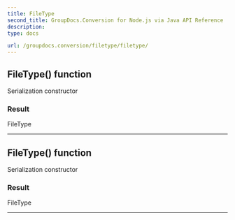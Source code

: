 ```yaml
---
title: FileType
second_title: GroupDocs.Conversion for Node.js via Java API Reference
description: 
type: docs

url: /groupdocs.conversion/filetype/filetype/
---
```


## FileType() function
Serialization constructor

### Result
FileType


---


## FileType() function
Serialization constructor

### Result
FileType


---


